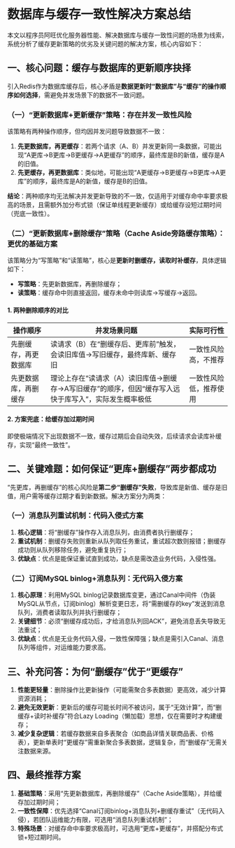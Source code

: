 # 数据库与缓存一致性解决方案总结
本文以程序员阿旺优化服务器性能、解决数据库与缓存一致性问题的场景为线索，系统分析了缓存更新策略的优劣及关键问题的解决方案，核心内容如下：

## 一、核心问题：缓存与数据库的更新顺序抉择
引入Redis作为数据库缓存后，核心矛盾是**数据更新时“数据库”与“缓存”的操作顺序如何选择**，需避免并发场景下的数据不一致问题。


### （一）“更新数据库+更新缓存”策略：存在并发一致性风险
该策略有两种操作顺序，但均因并发问题导致数据不一致：
1. **先更数据库，再更缓存**：若两个请求（A、B）并发更新同一条数据，可能出现“A更库→B更库→B更缓存→A更缓存”的顺序，最终库是B的新值，缓存是A的旧值。
2. **先更缓存，再更数据库**：类似地，可能出现“A更缓存→B更缓存→B更库→A更库”的顺序，最终库是A的新值，缓存是B的旧值。

**结论**：两种顺序均无法解决并发更新导致的不一致，仅适用于对缓存命中率要求极高的场景，且需额外加分布式锁（保证单线程更新缓存）或给缓存设短过期时间（兜底一致性）。


### （二）“更新数据库+删除缓存”策略（Cache Aside旁路缓存策略）：更优的基础方案
该策略分为“写策略”和“读策略”，核心是**更新时删缓存，读取时补缓存**，具体逻辑如下：
- **写策略**：先更新数据库，再删除缓存；
- **读策略**：缓存命中则直接返回，缓存未命中则读库→写缓存→返回。

#### 1. 两种删除顺序的对比
| 操作顺序 | 并发场景问题 | 实际可行性 |
|----------|--------------|------------|
| 先删缓存，再更数据库 | 读请求（B）在“删缓存后、更库前”触发，会读旧库值→写旧缓存，最终库新、缓存旧 | 一致性风险高，不推荐 |
| 先更数据库，再删缓存 | 理论上存在“读请求（A）读旧库值→删缓存→A写旧缓存”的顺序，但因“缓存写入远快于库写入”，实际发生概率极低 | 一致性风险低，推荐使用 |

#### 2. 方案兜底：给缓存加过期时间
即使极端情况下出现数据不一致，缓存过期后会自动失效，后续请求会读库补缓存，实现“最终一致性”。


## 二、关键难题：如何保证“更库+删缓存”两步都成功
“先更库，再删缓存”的核心风险是**第二步“删缓存”失败**，导致库是新值、缓存是旧值，用户需等缓存过期才看到新数据。解决方案分为两类：


### （一）消息队列重试机制：代码入侵式方案
1. **核心逻辑**：将“删缓存”操作存入消息队列，由消费者执行删缓存；
2. **重试机制**：删缓存失败则重新从队列取任务重试，重试超次数则报错；删缓存成功则从队列移除任务，避免重复执行；
3. **优缺点**：优点是能保证重试直到成功，缺点是需改造业务代码，入侵性强。


### （二）订阅MySQL binlog+消息队列：无代码入侵方案
1. **核心原理**：利用MySQL binlog记录数据库变更，通过Canal中间件（伪装MySQL从节点，订阅binlog）解析变更日志，将“需删缓存的key”发送到消息队列，消费者读取队列并执行删缓存；
2. **关键细节**：必须“删缓存成功后，才给消息队列回ACK”，避免消息丢失导致无法重试；
3. **优缺点**：优点是无业务代码入侵，一致性保障强；缺点是需引入Canal、消息队列等组件，对运维能力要求高。


## 三、补充问答：为何“删缓存”优于“更缓存”
1. **性能更轻量**：删除操作比更新操作（可能需聚合多表数据）更高效，减少计算资源消耗；
2. **避免无效更新**：更新后的缓存可能长时间不被访问，属于“无效计算”，而“删缓存+读时补缓存”符合Lazy Loading（懒加载）思想，仅在需要时才构建缓存；
3. **减少复杂逻辑**：若缓存数据来自多表聚合（如商品详情关联商品表、价格表），更新单表时“更缓存”需重新聚合多表数据，逻辑复杂，而“删缓存”无需关注数据来源。


## 四、最终推荐方案
1. **基础策略**：采用“先更新数据库，再删除缓存”（Cache Aside策略），并给缓存加过期时间；
2. **一致性保障**：优先选择“Canal订阅binlog+消息队列+删缓存重试”（无代码入侵），若团队运维能力有限，可选用“消息队列重试机制”；
3. **特殊场景**：对缓存命中率要求极高时，可选用“更库+更缓存”，并搭配分布式锁+短过期时间。
